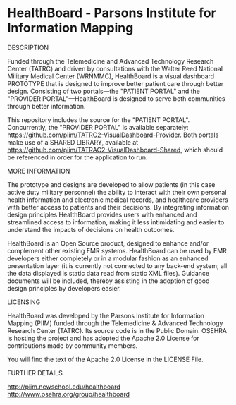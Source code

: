 HealthBoard - Parsons Institute for Information Mapping
===============================

DESCRIPTION

Funded through the Telemedicine and Advanced Technology Research Center (TATRC) and driven by consultations with the Walter Reed National Military Medical Center (WRNMMC), HealthBoard is a visual dashboard PROTOTYPE that is designed to improve better patient care through better design. Consisting of two portals—the "PATIENT PORTAL" and the "PROVIDER PORTAL"—HealthBoard is designed to serve both communities through better information.

This repository includes the source for the "PATIENT PORTAL". Concurrently, the "PROVIDER PORTAL" is available separately: https://github.com/piim/TATRC2-VisualDashboard-Provider. Both portals make use of a SHARED LIBRARY, available at https://github.com/piim/TATRAC2-VisualDashboard-Shared, which should be referenced in order for the application to run.


MORE INFORMATION

The prototype and designs are developed to allow patients (in this case active duty military personnel) the ability to interact with their own personal health information and electronic medical records, and healthcare providers with better access to patients and their decisions. By integrating information design principles HealthBoard provides users with enhanced and streamlined access to information, making it less intimidating and easier to understand the impacts of decisions on health outcomes.

HealthBoard is an Open Source product, designed to enhance and/or complement other existing EMR systems. HealthBoard can be used by EMR developers either completely or in a modular fashion as an enhanced presentation layer (it is currently not connected to any back-end system; all the data displayed is static data read from static XML files). Guidance documents will be included, thereby assisting in the adoption of good design principles by developers easier.


LICENSING

HealthBoard was developed by the Parsons Institute for Information Mapping (PIIM) funded through the Telemedicine & Advanced Technology Research Center (TATRC). Its source code is in the Public Domain. OSEHRA is hosting the project and has adopted the Apache 2.0 License for contributions made by community members.

You will find the text of the Apache 2.0 License in the LICENSE File.


FURTHER DETAILS

http://piim.newschool.edu/healthboard <br>
http://www.osehra.org/group/healthboard
